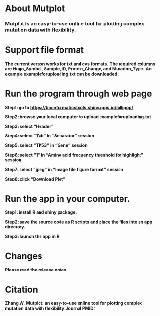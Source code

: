 # About Mutplot
### Mutplot is an easy-to-use online tool for plotting complex mutation data with flexibility.

# Support file format

**The current verson works for txt and cvs formats.**
**The required columns are Hugo_Symbol, Sample_ID, Protein_Change, and Mutation_Type.**
**An example exampleforuploading.txt can be downloaded.**

# Run the program through web page

**Step1: go to https://bioinformaticstools.shinyapps.io/lollipop/**

**Step2: browse your local computer to upload exampleforuploading.txt**

**Step3: select “Header”**

**Step4: select “Tab” in “Separator” session**

**Step5: select "TP53" in “Gene” session**

**Step6: select "1" in “Amino acid frequency threshold for highlight” session**

**Step7: select "jpeg" in “Image file figure format” session**

**Step8: click “Download Plot”**

# Run the app in your computer.

**Step1: install R and shiny package.**

**Step2: save the source code as R scripts and place the files into an app directory.**

**Step3: launch the app in R.**

# Changes

**Please read the release notes**

# Citation

**Zhang W.**
**Mutplot: an easy-to-use online tool for plotting complex mutation data with flexibility**
**Journal PMID:**
